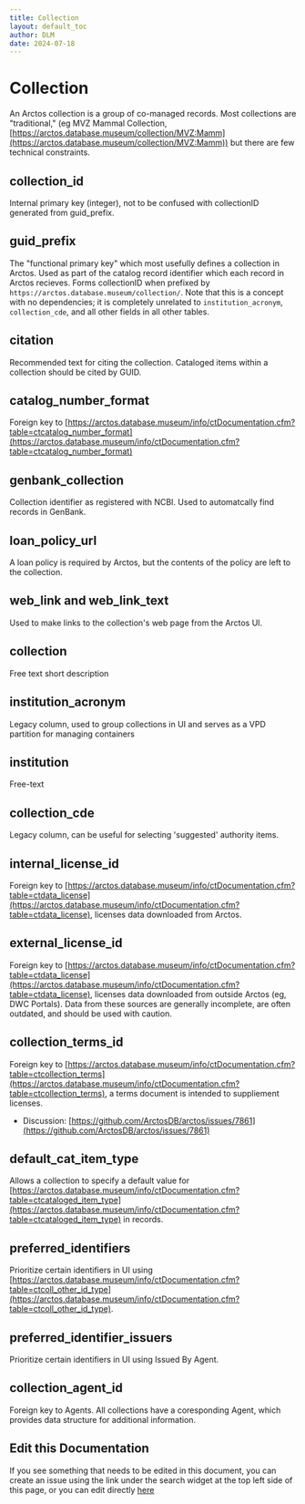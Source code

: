 ```yaml
---
title: Collection
layout: default_toc
author: DLM
date: 2024-07-18
---
```


# Collection

An Arctos collection is a group of co-managed records. Most collections are "traditional," (eg MVZ Mammal Collection, [https://arctos.database.museum/collection/MVZ:Mamm](https://arctos.database.museum/collection/MVZ:Mamm)) but there are few  technical constraints.

## collection_id

Internal primary key (integer), not to be confused with collectionID generated from guid_prefix.

## guid_prefix

The "functional primary key" which most usefully defines a collection in Arctos. Used as part of the catalog record identifier which each record in Arctos recieves. Forms collectionID when prefixed by ``https://arctos.database.museum/collection/``. Note that this is a concept with no dependencies; it is completely unrelated to ``institution_acronym``, ``collection_cde``, and all other fields in all other tables.

## citation

Recommended text for citing the collection. Cataloged items within a collection should be cited by GUID.

## catalog_number_format

Foreign key to [https://arctos.database.museum/info/ctDocumentation.cfm?table=ctcatalog_number_format](https://arctos.database.museum/info/ctDocumentation.cfm?table=ctcatalog_number_format)

## genbank_collection

Collection identifier as registered with NCBI. Used to automatcally find records in GenBank.

## loan_policy_url

A loan policy is required by Arctos, but the contents of the policy are left to the collection. 

## web_link and web_link_text

Used to make links to the collection's web page from the Arctos UI.

## collection

Free text short description

## institution_acronym

Legacy column, used to group collections in UI and serves as a VPD partition for managing containers


## institution

Free-text

## collection_cde

Legacy column, can be useful for selecting 'suggested' authority items.

## internal_license_id

Foreign key to [https://arctos.database.museum/info/ctDocumentation.cfm?table=ctdata_license](https://arctos.database.museum/info/ctDocumentation.cfm?table=ctdata_license), licenses data downloaded from Arctos.


## external_license_id

Foreign key to [https://arctos.database.museum/info/ctDocumentation.cfm?table=ctdata_license](https://arctos.database.museum/info/ctDocumentation.cfm?table=ctdata_license), licenses data downloaded from outside Arctos (eg, DWC Portals). Data from these sources are generally incomplete, are often outdated, and should be used with caution.


## collection_terms_id

Foreign key to [https://arctos.database.museum/info/ctDocumentation.cfm?table=ctcollection_terms](https://arctos.database.museum/info/ctDocumentation.cfm?table=ctcollection_terms), a terms document is intended to suppliement licenses.

* Discussion: [https://github.com/ArctosDB/arctos/issues/7861](https://github.com/ArctosDB/arctos/issues/7861)


## default_cat_item_type

Allows a collection to specify a default value for [https://arctos.database.museum/info/ctDocumentation.cfm?table=ctcataloged_item_type](https://arctos.database.museum/info/ctDocumentation.cfm?table=ctcataloged_item_type) in records.


## preferred_identifiers 

Prioritize certain identifiers in UI using [https://arctos.database.museum/info/ctDocumentation.cfm?table=ctcoll_other_id_type](https://arctos.database.museum/info/ctDocumentation.cfm?table=ctcoll_other_id_type).

## preferred_identifier_issuers 

Prioritize certain identifiers in UI using Issued By Agent.

## collection_agent_id

Foreign key to Agents. All collections have a coresponding Agent, which provides data structure for additional information.


## Edit this Documentation

If you see something that needs to be edited in this document, you can create an issue using the link under the search widget at the top left side of this page, or you can edit directly [here](https://github.com/ArctosDB/documentation-wiki/edit/gh-pages/_documentation/collection.markdown)
